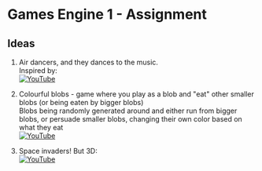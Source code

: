 # Games Engine 1 - Assignment

## Ideas
1) Air dancers, and they dances to the music.  
   Inspired by:  
   [![YouTube](http://img.youtube.com/vi/IlIEGAx3vFI/0.jpg)](https://www.youtube.com/watch?v=IlIEGAx3vFI)

2) Colourful blobs - game where you play as a blob and "eat" other smaller blobs (or being eaten by bigger blobs)  
   Blobs being randomly generated around and either run from bigger blobs, or persuade smaller blobs, changing their own color based on what they eat  
   [![YouTube](http://img.youtube.com/vi/s2ukOSjLq98/0.jpg)](https://www.youtube.com/watch?v=s2ukOSjLq98)
   
3) Space invaders! But 3D:  
   [![YouTube](http://img.youtube.com/vi/oOCxEV8BD8o/0.jpg)](https://www.youtube.com/watch?v=oOCxEV8BD8o)
   

